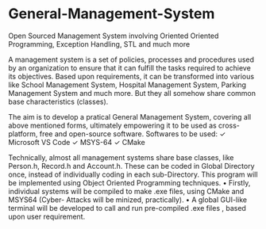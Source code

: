 # General-Management-System
Open Sourced Management System involving Oriented Oriented Programming, Exception Handling, STL and much more

A management system is a set of policies, processes and procedures used by an organization to 
ensure that it can fulfill the tasks required to achieve its objectives. Based upon requirements, it 
can be transformed into various like School Management System, Hospital Management 
System, Parking Management System and much more. But they all somehow share common 
base characteristics (classes).

The aim is to develop a pratical General Management System, covering all above mentioned 
forms, ultimately empowering it to be used as cross-platform, free and open-source software.
Softwares to be used:
✓ Microsoft VS Code
✓ MSYS-64
✓ CMake

Technically, almost all management systems share base classes, like Person.h, Record.h and 
Account.h. These can be coded in Global Directory once, instead of individually coding in each 
sub-Directory.
This program will be implemented using Object Oriented Programming techniques.
• Firstly, individual systems will be compiled to make .exe files, using CMake and 
MSYS64 (Cyber- Attacks will be minized, practically).
• A global GUI-like terminal will be developed to call and run pre-compiled .exe files , 
based upon user requirement.
